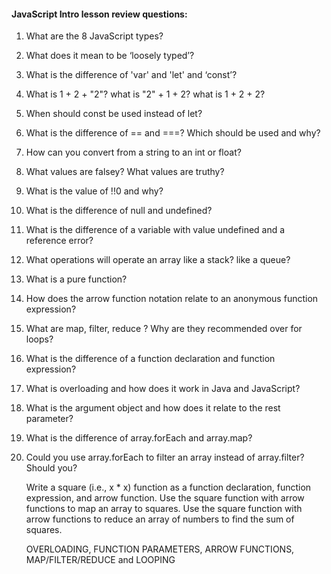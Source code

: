 #### JavaScript Intro lesson review questions:

1.	What are the 8 JavaScript types?
2.	What does it mean to be ‘loosely typed’?
3.	What is the difference of 'var' and 'let' and ‘const’?
4.	What is 1 + 2 + "2"?  what is "2" + 1 + 2?    what is  1 + 2 + 2?
5.	When should const be used instead of let?
6.	What is the difference of == and ===?  Which should be used and why?
7.	How can you convert from a string to an int or float?
8.	What values are falsey?  What values are truthy?
9.	What is the value of !!0 and why?
10.	What is the difference of null and undefined?
11.	What is the difference of a variable with value undefined and a reference error?
12.	What operations will operate an array like a stack?  like a queue?
13.	What is a pure function?
14.	How does the arrow function notation relate to an anonymous function expression?
15.	What are map, filter, reduce ?  Why are they recommended over for loops?
16.	What is the difference of a function declaration and function expression?
17.	What is overloading and how does it work in Java and JavaScript?
18.	What is the argument object and how does it relate to the rest parameter?
19. What is the difference of array.forEach and array.map?
20. Could you use array.forEach to filter an array instead of array.filter?  Should you?



	Write a square (i.e., x * x) function as a function declaration, function expression, and arrow function.
	Use the square function with arrow functions to map an array to squares. 
	Use the square function with arrow functions to reduce an array of numbers to find the sum of squares.


	OVERLOADING, FUNCTION PARAMETERS, ARROW FUNCTIONS, MAP/FILTER/REDUCE and LOOPING